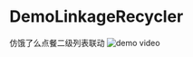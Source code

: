 # DemoLinkageRecycler
 仿饿了么点餐二级列表联动
![demo video](https://github.com/Alessa0504/DemoLinkageRecycler/blob/main/app/demo.gif)
